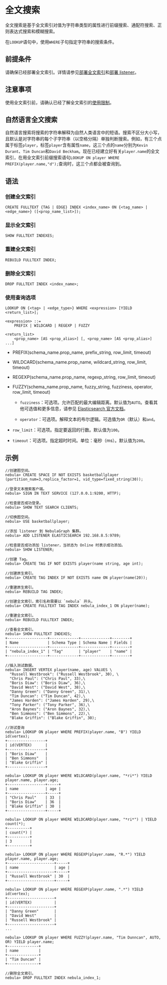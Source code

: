 # 全文搜索

全文搜索是基于全文索引对值为字符串类型的属性进行前缀搜索、通配符搜索、正则表达式搜索和模糊搜索。

在`LOOKUP`语句中，使用`WHERE`子句指定字符串的搜索条件。

## 前提条件

请确保已经部署全文索引。详情请参见[部署全文索引](../../4.deployment-and-installation/6.deploy-text-based-index/2.deploy-es.md)和[部署 listener](../../4.deployment-and-installation/6.deploy-text-based-index/3.deploy-listener.md)。

## 注意事项

使用全文索引前，请确认已经了解全文索引的[使用限制](../../4.deployment-and-installation/6.deploy-text-based-index/1.text-based-index-restrictions.md)。

## 自然语言全文搜索

自然语言搜索将搜索的字符串解释为自然人类语言中的短语。搜索不区分大小写，且默认是对字符串的每个子字符串（以空格分隔）单独判断搜索。例如，有三个点属于标签`player`，标签`player`含有属性`name`，这三个点的`name`分别为`Kevin Durant`、`Tim Duncan`和`David Beckham`。现在已经建立好有关`player.name`的全文索引，在用全文索引前缀搜索语句`LOOKUP ON player WHERE PREFIX(player.name,"d");`查询时，这三个点都会被查询到。

## 语法

### 创建全文索引

```ngql
CREATE FULLTEXT {TAG | EDGE} INDEX <index_name> ON {<tag_name> | <edge_name>} ([<prop_name_list>]);
```

### 显示全文索引

```ngql
SHOW FULLTEXT INDEXES;
```

### 重建全文索引

```ngql
REBUILD FULLTEXT INDEX;
```

### 删除全文索引

```ngql
DROP FULLTEXT INDEX <index_name>;
```

### 使用查询选项

```ngql
LOOKUP ON {<tag> | <edge_type>} WHERE <expression> [YIELD <return_list>];

<expression> ::=
    PREFIX | WILDCARD | REGEXP | FUZZY

<return_list>
    <prop_name> [AS <prop_alias>] [, <prop_name> [AS <prop_alias>] ...]
```

- PREFIX(schema_name.prop_name, prefix_string, row_limit, timeout)

- WILDCARD(schema_name.prop_name, wildcard_string, row_limit, timeout)

- REGEXP(schema_name.prop_name, regexp_string, row_limit, timeout)

- FUZZY(schema_name.prop_name, fuzzy_string, fuzziness, operator, row_limit, timeout)

  - `fuzziness`：可选项。允许匹配的最大编辑距离。默认值为`AUTO`。查看其他可选值和更多信息，请参见 [Elasticsearch 官方文档](https://www.elastic.co/guide/en/elasticsearch/reference/6.8/common-options.html#fuzziness)。

  - `operator`：可选项。解释文本的布尔逻辑。可选值为`OR`（默认）和`and`。

- `row_limit`：可选项。指定要返回的行数。默认值为`100`。

- `timeout`：可选项。指定超时时间。单位：毫秒（ms）。默认值为`200`。

## 示例

```ngql
//创建图空间。
nebula> CREATE SPACE IF NOT EXISTS basketballplayer (partition_num=3,replica_factor=1, vid_type=fixed_string(30));

//登录文本搜索客户端。
nebula> SIGN IN TEXT SERVICE (127.0.0.1:9200, HTTP);

//检查是否成功登录。
nebula> SHOW TEXT SEARCH CLIENTS;

//切换图空间。
nebula> USE basketballplayer;

//添加 listener 到 NebulaGraph 集群。
nebula> ADD LISTENER ELASTICSEARCH 192.168.8.5:9789;

//检查是否成功添加 listener，当状态为 Online 时表示成功添加。
nebula> SHOW LISTENER;

//创建 Tag。
nebula> CREATE TAG IF NOT EXISTS player(name string, age int);

//创建原生索引。
nebula> CREATE TAG INDEX IF NOT EXISTS name ON player(name(20));

//重建原生索引。
nebula> REBUILD TAG INDEX;

//创建全文索引，索引名称需要以 `nebula` 开头。
nebula> CREATE FULLTEXT TAG INDEX nebula_index_1 ON player(name);

//重建全文索引。
nebula> REBUILD FULLTEXT INDEX;

//查看全文索引。
nebula> SHOW FULLTEXT INDEXES;
+------------------+-------------+-------------+--------+
| Name             | Schema Type | Schema Name | Fields |
+------------------+-------------+-------------+--------+
| "nebula_index_1" | "Tag"       | "player"    | "name" |
+------------------+-------------+-------------+--------+

//插入测试数据。
nebula> INSERT VERTEX player(name, age) VALUES \
  "Russell Westbrook": ("Russell Westbrook", 30), \
  "Chris Paul": ("Chris Paul", 33),\
  "Boris Diaw": ("Boris Diaw", 36),\
  "David West": ("David West", 38),\
  "Danny Green": ("Danny Green", 31),\
  "Tim Duncan": ("Tim Duncan", 42),\
  "James Harden": ("James Harden", 29),\
  "Tony Parker": ("Tony Parker", 36),\
  "Aron Baynes": ("Aron Baynes", 32),\
  "Ben Simmons": ("Ben Simmons", 22),\
  "Blake Griffin": ("Blake Griffin", 30);

//测试查询
nebula> LOOKUP ON player WHERE PREFIX(player.name, "B") YIELD id(vertex);
+-----------------+
| id(VERTEX)      |
+-----------------+
| "Boris Diaw"    |
| "Ben Simmons"   |
| "Blake Griffin" |
+-----------------+

nebula> LOOKUP ON player WHERE WILDCARD(player.name, "*ri*") YIELD player.name, player.age;
+-----------------+-----+
| name            | age |
+-----------------+-----+
| "Chris Paul"    | 33  |
| "Boris Diaw"    | 36  |
| "Blake Griffin" | 30  |
+-----------------+-----+

nebula> LOOKUP ON player WHERE WILDCARD(player.name, "*ri*") | YIELD count(*);
+----------+
| count(*) |
+----------+
| 3        |
+----------+

nebula> LOOKUP ON player WHERE REGEXP(player.name, "R.*") YIELD player.name, player.age;
+---------------------+-----+
| name                | age |
+---------------------+-----+
| "Russell Westbrook" | 30  |
+---------------------+-----+

nebula> LOOKUP ON player WHERE REGEXP(player.name, ".*") YIELD id(vertex);
+---------------------+
| id(VERTEX)          |
+---------------------+
| "Danny Green"       |
| "David West"        |
| "Russell Westbrook" |
+---------------------+
...

nebula> LOOKUP ON player WHERE FUZZY(player.name, "Tim Dunncan", AUTO, OR) YIELD player.name;
+--------------+
| name         |
+--------------+
| "Tim Duncan" |
+--------------+

//删除全文索引。
nebula> DROP FULLTEXT INDEX nebula_index_1;
```

